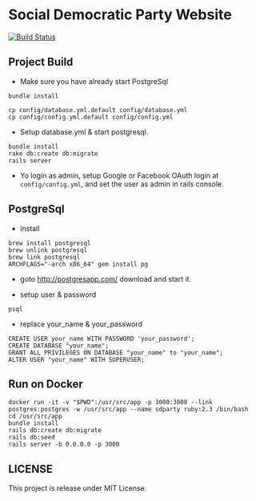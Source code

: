 # Social Democratic Party Website

[![Build Status](https://travis-ci.org/sdparty/sdparty-website.svg?branch=master)](https://travis-ci.org/sdparty/sdparty-website)

## Project Build


- Make sure you have already start PostgreSql

```
bundle install
```

```
cp config/database.yml.default config/database.yml
cp config/config.yml.default config/config.yml
```

- Setup database.yml & start postgresql.

```
bundle install
rake db:create db:migrate
rails server
```

- Yo login as admin, setup Google or Facebook OAuth login at `config/config.yml`, and set the user as admin in rails console.

## PostgreSql

- install

```
brew install postgresql
brew unlink postgresql
brew link postgresql
ARCHFLAGS="-arch x86_64" gem install pg
```

- goto http://postgresapp.com/ download and start it.

- setup user & password

```
psql
```

- replace your_name & your_password

```
CREATE USER your_name WITH PASSWORD 'your_password';
CREATE DATABASE "your_name";
GRANT ALL PRIVILEGES ON DATABASE "your_name" to "your_name";
ALTER USER "your_name" WITH SUPERUSER;
```

## Run on Docker

```
docker run -it -v "$PWD":/usr/src/app -p 3000:3000 --link postgres:postgres -w /usr/src/app --name sdparty ruby:2.3 /bin/bash
cd /usr/src/app
bundle install
rails db:create db:migrate
rails db:seed
rails server -b 0.0.0.0 -p 3000
```

## LICENSE
This project is release under MIT License.
